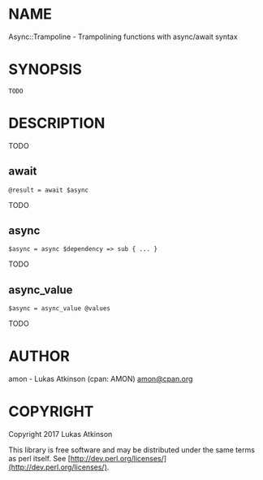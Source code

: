 # NAME

Async::Trampoline - Trampolining functions with async/await syntax

# SYNOPSIS

    TODO

# DESCRIPTION

TODO

## await

    @result = await $async

TODO

## async

    $async = async $dependency => sub { ... }

TODO

## async\_value

    $async = async_value @values

TODO

# AUTHOR

amon - Lukas Atkinson (cpan: AMON) <amon@cpan.org>

# COPYRIGHT

Copyright 2017 Lukas Atkinson

This library is free software and may be distributed under the same terms as perl itself. See [http://dev.perl.org/licenses/](http://dev.perl.org/licenses/).
